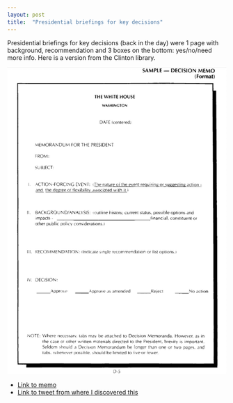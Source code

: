 ```yaml
---
layout: post
title:  "Presidential briefings for key decisions"
---
```


Presidential briefings for key decisions (back in the day) were 1 page with background, recommendation and 3 boxes on the bottom: yes/no/need more info. Here is a version from the Clinton library.

![Presidential briefings memo](/assets/img/presidential.png)

- [Link to memo](https://clinton.presidentiallibraries.us/items/show/42002)
- [Link to tweet from where I discovered this](https://mobile.twitter.com/i/status/1227781864078725122)
